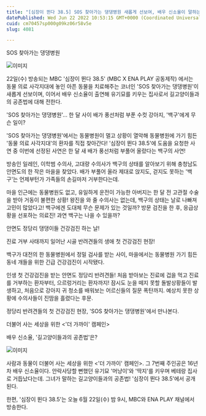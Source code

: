 ```yaml
---
title: "[심장이 뛴다 38.5] SOS 찾아가는 댕댕병원 새롭게 선보여, 배우 신소율이 말하는 길고양이들과의 공존법은?"
datePublished: Wed Jun 22 2022 10:53:15 GMT+0000 (Coordinated Universal Time)
cuid: cm70457sp000g09kz06r58v5e
slug: 4081

---
```



SOS 찾아가는 댕댕병원

![이미지](https://cdn.hashnode.com/res/hashnode/image/upload/v1739256044660/f4887026-a4e0-4fc1-986d-7a5940f83a1d.jpeg)

22일(수) 방송되는 MBC '심장이 뛴다 38.5' (MBC X ENA PLAY 공동제작) 에서는 동물 의료 사각지대에 놓인 아픈 동물을 치료해주는 코너인 'SOS 찾아가는 댕댕병원'이 새롭게 선보이며, 이어서 배우 신소율이 출연해 유기묘를 키우는 집사로서 길고양이들과의 공존법에 대해 전한다.

'SOS 찾아가는 댕댕병원'... 한 달 사이 배가 풍선처럼 부푼 수컷 강아지, '백구'에게 무슨 일이?

'SOS 찾아가는 댕댕병원'에서는 동물병원이 멀고 상황이 열악해 동물병원에 가기 힘든 '동물 의료 사각지대'의 환자를 직접 찾아간다! '심장이 뛴다 38.5'에 도움을 요청한 사연 중 이번에 선정된 사연은 한 달 새 배가 풍선처럼 부풀어 올랐다는 백구의 사연!

방송인 일레인, 이학범 수의사, 고대량 수의사가 백구의 상태를 알아보기 위해 충청남도 안면도의 한 작은 마을을 찾았다. 배가 부풀어 올라 제대로 앉지도, 걷지도 못하는 '백구'는 언제부턴가 가족들의 손길마저 거부한다는데.

마을 인근에는 동물병원도 없고, 유일하게 운전이 가능한 아버지는 한 달 전 고관절 수술을 받아 거동이 불편한 상황! 왕진을 와 줄 수의사는 없는데, 백구의 상태는 날로 나빠져 고민이 많았다고! 백구에겐 도대체 무슨 문제가 있는 것일까? 방문 검진을 한 후, 응급상황을 선포하는 의료진! 과연 백구는 나을 수 있을까?

안면도 정당리 댕댕이들 건강검진 하는 날!

진료 거부 사태까지 일어난 시골 반려견들의 생애 첫 건강검진 현장!

백구가 대전의 한 동물병원에서 정밀 검사를 받는 사이, 마을에서는 동물병원 가기 힘든 동네 개들을 위한 긴급 건강검진이 시작됐다.

인생 첫 건강검진을 받는 안면도 정당리 반려견들! 처음 받아보는 진료에 겁을 먹고 진료를 거부하는 환자부터, 으르렁거리는 환자까지! 잠시도 눈을 떼지 못할 돌발상황들이 발생하고, 처음으로 강아지 귀 청소를 배워보는 어르신들의 질문 폭탄까지. 예상치 못한 상황에 수의사들이 진땀을 흘렸다는 후문.

정당리 반려견들의 첫 건강검진 현장, 'SOS 찾아가는 댕댕병원'에서 만나본다.

더불어 사는 세상을 위한 <'더 가까이' 캠페인>

배우 신소율, '길고양이들과의 공존법'은?

![이미지](https://cdn.hashnode.com/res/hashnode/image/upload/v1739256046884/f80f60fd-98a2-4f41-a98a-56bf34b98ebe.jpeg)

사람과 동물이 더불어 사는 세상을 위한 <'더 가까이' 캠페인>. 그 7번째 주인공은 16년 차 배우 신소율이다. 안락사당할 뻔했던 유기묘 '머냥이'와 '딱지'를 키우며 베테랑 집사로 거듭났다는데. 그녀가 말하는 길고양이들과의 공존법! '심장이 뛴다 38.5'에서 공개된다.

한편, '심장이 뛴다 38.5'는 오늘 6월 22일(수) 밤 9시, MBC와 ENA PLAY 채널에서 방송한다.